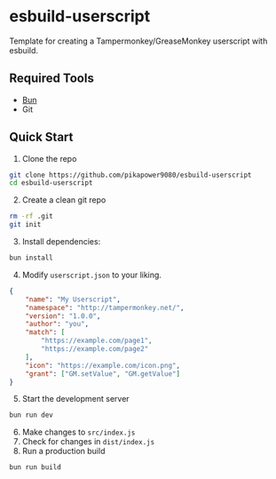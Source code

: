 # esbuild-userscript

Template for creating a Tampermonkey/GreaseMonkey userscript with esbuild.

## Required Tools
- [Bun](https://bun.sh/)
- Git

## Quick Start
1. Clone the repo
```sh
git clone https://github.com/pikapower9080/esbuild-userscript
cd esbuild-userscript
```
2. Create a clean git repo
```sh
rm -rf .git
git init
```
3. Install dependencies:
```sh
bun install
```
4. Modify `userscript.json` to your liking.
```json
{
    "name": "My Userscript",
    "namespace": "http://tampermonkey.net/",
    "version": "1.0.0",
    "author": "you",
    "match": [
        "https://example.com/page1",
        "https://example.com/page2"
    ],
    "icon": "https://example.com/icon.png",
    "grant": ["GM.setValue", "GM.getValue"]
}
```
5. Start the development server
```sh
bun run dev
```
6. Make changes to `src/index.js`
7. Check for changes in `dist/index.js`
8. Run a production build
```sh
bun run build
```